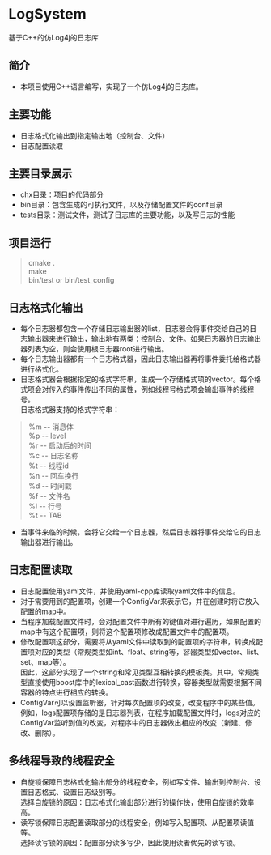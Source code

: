 # LogSystem
基于C++的仿Log4j的日志库

## 简介
- 本项目使用C++语言编写，实现了一个仿Log4j的日志库。

## 主要功能
- 日志格式化输出到指定输出地（控制台、文件）
- 日志配置读取

## 主要目录展示
- chx目录：项目的代码部分
- bin目录：包含生成的可执行文件，以及存储配置文件的conf目录
- tests目录：测试文件，测试了日志库的主要功能，以及写日志的性能

## 项目运行
> cmake .  
> make  
> bin/test or bin/test_config

## 日志格式化输出
- 每个日志器都包含一个存储日志输出器的list，日志器会将事件交给自己的日志输出器来进行输出，输出地有两类：控制台、文件。如果日志器的日志输出器列表为空，则会使用根日志器root进行输出。
- 每个日志输出器都有一个日志格式器，因此日志输出器再将事件委托给格式器进行格式化。
- 日志格式器会根据指定的格式字符串，生成一个存储格式项的vector。每个格式项会对传入的事件传出不同的属性，例如线程号格式项会输出事件的线程号。  
日志格式器支持的格式字符串：  
> %m -- 消息体  
> %p -- level  
> %r -- 启动后的时间  
> %c -- 日志名称  
> %t -- 线程id  
> %n -- 回车换行  
> %d -- 时间戳  
> %f -- 文件名  
> %l -- 行号   
> %t -- TAB
- 当事件来临的时候，会将它交给一个日志器，然后日志器将事件交给它的日志输出器进行输出。

## 日志配置读取
- 日志配置使用yaml文件，并使用yaml-cpp库读取yaml文件中的信息。
- 对于需要用到的配置项，创建一个ConfigVar来表示它，并在创建时将它放入配置的map中。
- 当程序加载配置文件时，会对配置文件中所有的键值对进行遍历，如果配置的map中有这个配置项，则将这个配置项修改成配置文件中的配置项。
- 修改配置项这部分，需要将从yaml文件中读取到的配置项的字符串，转换成配置项对应的类型（常规类型如int、float、string等，容器类型如vector、list、set、map等）。  
因此，这部分实现了一个string和常见类型互相转换的模板类。其中，常规类型直接使用boost库中的lexical_cast函数进行转换，容器类型就需要根据不同容器的特点进行相应的转换。
- ConfigVar可以设置监听器，针对每次配置项的改变，改变程序中的某些值。例如，logs配置项存储的是日志器列表，在程序加载配置文件时，logs对应的ConfigVar监听到值的改变，对程序中的日志器做出相应的改变（新建、修改、删除）。

## 多线程导致的线程安全
- 自旋锁保障日志格式化输出部分的线程安全，例如写文件、输出到控制台、设置日志格式、设置日志级别等。  
选择自旋锁的原因：日志格式化输出部分进行的操作快，使用自旋锁的效率高。
- 读写锁保障日志配置读取部分的线程安全，例如写入配置项、从配置项读值等。  
选择读写锁的原因：配置部分读多写少，因此使用读者优先的读写锁。
